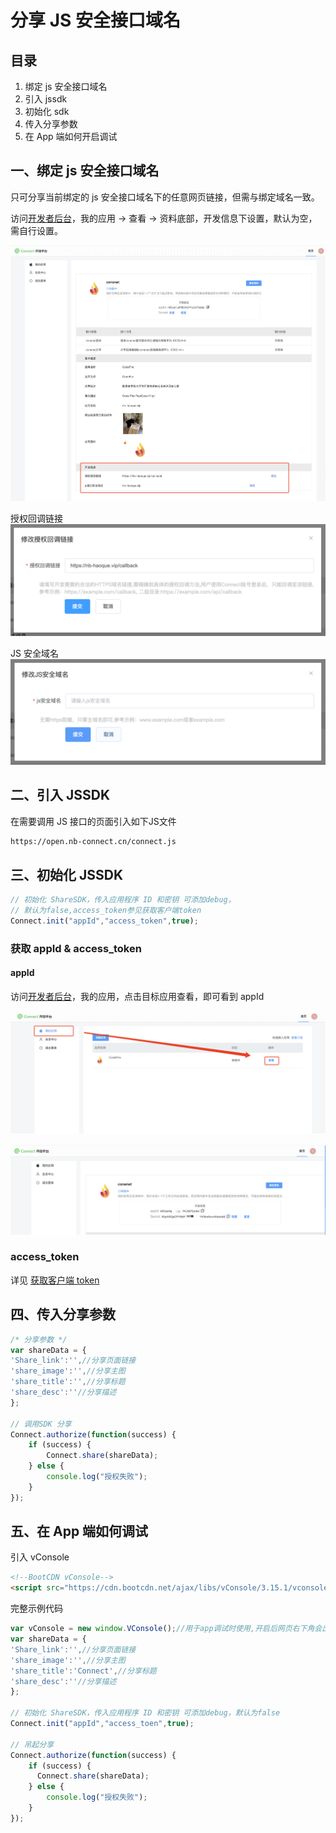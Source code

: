 # 分享 JS 安全接口域名

## 目录

1. 绑定 js 安全接口域名
2. 引入 jssdk
3. 初始化 sdk
4. 传入分享参数
5. 在 App 端如何开启调试

## **一、绑定 js 安全接口域名**
只可分享当前绑定的 js 安全接口域名下的任意网页链接，但需与绑定域名一致。

访问[开发者后台](https://open.nb-connect.cn/member/app/index)，我的应用 → 查看 → 资料底部，开发信息下设置，默认为空，需自行设置。

![应用详情-开发信息](%E5%88%86%E4%BA%AB%20JS%20%E5%AE%89%E5%85%A8%E6%8E%A5%E5%8F%A3%E5%9F%9F%E5%90%8D%209c621258c5ae41f6a64dfb67f593131d/Untitled.png)

授权回调链接
![授权回调链接](%E5%88%86%E4%BA%AB%20JS%20%E5%AE%89%E5%85%A8%E6%8E%A5%E5%8F%A3%E5%9F%9F%E5%90%8D%209c621258c5ae41f6a64dfb67f593131d/b73aaf72-b4e3-422f-9666-0487e2d8ec7a.png)

JS 安全域名
![JS 安全域名](%E5%88%86%E4%BA%AB%20JS%20%E5%AE%89%E5%85%A8%E6%8E%A5%E5%8F%A3%E5%9F%9F%E5%90%8D%209c621258c5ae41f6a64dfb67f593131d/Untitled%201.png)



## **二、引入 JSSDK**

在需要调用 JS 接口的页面引入如下JS文件

```html
https://open.nb-connect.cn/connect.js
```


## **三、初始化 JSSDK**

```jsx
// 初始化 ShareSDK，传入应用程序 ID 和密钥 可添加debug，
// 默认为false,access_token参见获取客户端token
Connect.init("appId","access_token",true);
```

### 获取 appId & access_token

#### appId

访问[开发者后台](https://open.nb-connect.cn/member/app/index)，我的应用，点击目标应用查看，即可看到 appId

![应用详情](%E5%88%86%E4%BA%AB%20JS%20%E5%AE%89%E5%85%A8%E6%8E%A5%E5%8F%A3%E5%9F%9F%E5%90%8D%209c621258c5ae41f6a64dfb67f593131d/Untitled%202.png)

![appId](%E5%88%86%E4%BA%AB%20JS%20%E5%AE%89%E5%85%A8%E6%8E%A5%E5%8F%A3%E5%9F%9F%E5%90%8D%209c621258c5ae41f6a64dfb67f593131d/Untitled%203.png)

### access_token

详见 [获取客户端 token](https://open.nb-connect.cn/knowbase/doc/gettoken.html)


## **四、传入分享参数**

```jsx
/* 分享参数 */
var shareData = {
'Share_link':'',//分享页面链接
'share_image':'',//分享主图
'share_title':'',//分享标题
'share_desc':''//分享描述
};

// 调用SDK 分享
Connect.authorize(function(success) {
	if (success) {
		Connect.share(shareData);
	} else {
		console.log("授权失败");
	}
});
```

## **五、在 App 端如何调试**

引入 vConsole

```html
<!--BootCDN vConsole-->
<script src="https://cdn.bootcdn.net/ajax/libs/vConsole/3.15.1/vconsole.min.js"></script>
```

完整示例代码

```jsx
var vConsole = new window.VConsole();//用于app调试时使用,开启后网页右下角会出现vconsole按钮，点击会出现控制台窗口，正式上线时删除！
var shareData = {
'Share_link':'',//分享页面链接
'share_image':'',//分享主图
'share_title':'Connect',//分享标题
'share_desc':''//分享描述
};

// 初始化 ShareSDK，传入应用程序 ID 和密钥 可添加debug，默认为false
Connect.init("appId","access_toen",true);

// 吊起分享
Connect.authorize(function(success) {
    if (success) {
      Connect.share(shareData);
    } else {
        console.log("授权失败");
    }
});
```
